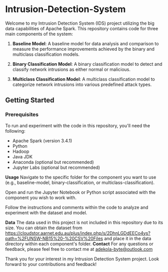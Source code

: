 # Intrusion-Detection-System
Welcome to my Intrusion Detection System (IDS) project utilizing the big data capabilities of Apache Spark. This repository contains code for three main components of the system:

1. **Baseline Model**: A baseline model for data analysis and comparison to measure the performance improvements achieved by the binary and multiclass classification models.

2. **Binary Classification Model**: A binary classification model to detect and classify network intrusions as either normal or malicious.

3. **Multiclass Classification Model**: A multiclass classification model to categorize network intrusions into various predefined attack types.

## Getting Started

### Prerequisites

To run and experiment with the code in this repository, you'll need the following:

- Apache Spark (version 3.4.1)
- Python
- Hadoop
- Java JDK
- Anaconda (optional but recommended)
- Jupyter Labs (optional but recommended)

**Usage**
Navigate to the specific folder for the component you want to use (e.g., baseline-model, binary-classification, or multiclass-classification).

Open and run the Jupyter Notebook or Python script associated with the component you wish to work with.

Follow the instructions and comments within the code to analyze and experiment with the dataset and model.

**Data**
The data used in this project is not included in this repository due to its size. You can obtain the dataset from https://cloudstor.aarnet.edu.au/plus/index.php/s/2DhnLGDdEECo4ys?path=%2FUNSW-NB15%20-%20CSV%20Files and place it in the data directory within each component's folder.
**Contact**
For any questions or feedback, please feel free to contact me at adekola-byte@outlook.com

Thank you for your interest in my Intrusion Detection System project. Look forward to your contributions and feedback!
